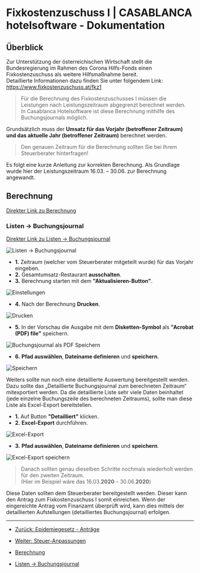 # Fixkostenzuschuss I | CASABLANCA hotelsoftware - Dokumentation

## Überblick

Zur Unterstützung der österreichischen Wirtschaft stellt die Bundesregierung im Rahmen des Corona Hilfs-Fonds einen Fixkostenzuschuss als weitere Hilfsmaßnahme bereit.  
Detaillierte Informationen dazu finden Sie unter folgendem Link: <https://www.fixkostenzuschuss.at/fkz1>

> Für die Berechnung des Fixkostenzuschusses I müssen die Leistungen nach Leistungszeitraum abgegrenzt berechnet werden.  
> In Casablanca Hotelsoftware ist diese Berechnung mithilfe des Buchungsjournals möglich.

Grundsätzlich muss der **Umsatz für das Vorjahr (betroffener Zeitraum) und das aktuelle Jahr (betroffener Zeitraum)** berechnet werden.

> Den genauen Zeitraum für die Berechnung sollten Sie bei Ihrem Steuerberater hinterfragen!

Es folgt eine kurze Anleitung zur korrekten Berechnung. Als Grundlage wurde hier der Leistungszeitraum 16.03. – 30.06. zur Berechnung angewandt.

## Berechnung
[Direkter Link zu Berechnung](https://docs.casablanca.at/faq/epidemic_law/fixed_cost_grand1/#berechnung)

### Listen -> Buchungsjournal
[Direkter Link zu Listen -> Buchungsjournal](https://docs.casablanca.at/faq/epidemic_law/fixed_cost_grand1/#listen---buchungsjournal)

![Listen -> Buchungsjournal](https://docs.casablanca.at/assets/images/salesstatistic-19a04a1ac16bf4806cc6740b1ed0863d.png "Listen -> Buchungsjournal")

* **1.** Zeitraum (welcher vom Steuerberater mitgeteilt wurde) für das Vorjahr eingeben.  
* **2.** Gesamtumsatz-Restaurant **ausschalten**.  
* **3.** Berechnung starten mit dem **"Aktualisieren-Button"**.  

![Einstellungen](https://docs.casablanca.at/assets/images/settings-e7f752ef954a30668571a6121caa9468.png "Einstellungen")

* **4.** Nach der Berechnung **Drucken**.  

![Drucken](https://docs.casablanca.at/assets/images/print-281c2fa911826448f418b860df08e7e8.png "Drucken")

* **5.** In der Vorschau die Ausgabe mit dem **Disketten-Symbol** als **"Acrobat (PDF) file"** speichern.  

![Buchungsjournal als PDF Speichern](https://docs.casablanca.at/assets/images/save_pdf-c58c913548d7acef43950baed7b6cf82.png "Buchungsjournal als PDF Speichern")

* **6.** **Pfad auswählen**, **Dateiname definieren** und **speichern**.  

![Speichern](https://docs.casablanca.at/assets/images/save-dee5f2ceebcb949129665898ec7272ea.png "Speichern")

Weiters sollte nun noch eine detaillierte Auswertung bereitgestellt werden.  
Dazu sollte das „Detaillierte Buchungsjournal zum berechneten Zeitraum“ mitexportiert werden. Da die detaillierte Liste sehr viele Daten beinhaltet (jede einzelne Buchungszeile des berechneten Zeitraums), sollte man diese Liste als Excel-Export bereitstellen.

* **1.** Auf Button **"Detailliert"** klicken.  
* **2.** **Excel-Export** durchführen.  

![Excel-Export](https://docs.casablanca.at/assets/images/excel_export-eafc9b7878fd87c6008f6e36da1aeda1.png "Excel-Export")

* **3.** **Pfad auswählen**, **Dateiname definieren** und **speichern**.  

![Excel-Export speichern](https://docs.casablanca.at/assets/images/save_excel_export-72cc23d2e35e87c76f6629bb63c88b3c.png "Excel-Export speichern")

> Danach sollten genau dieselben Schritte nochmals wiederholt werden für den zweiten Zeitraum.  
> (Hier im Beispiel wäre das 16.03.**2020** – 30.06.**2020**)

Diese Daten sollten dem Steuerberater bereitgestellt werden. Dieser kann den Antrag zum Fixkostenzuschuss I somit einreichen. Wenn der eingereichte Antrag vom Finanzamt überprüft wird, kann dies mittels der detaillierten Aufstellungen (detailliertes Buchungsjournal) erfolgen.

---

* [Zurück: Epidemiegesetz - Anträge](https://docs.casablanca.at/faq/epidemic_law/)  
* [Weiter: Steuer-Anpassungen](https://docs.casablanca.at/faq/change_of_taxes/)

* [Berechnung](https://docs.casablanca.at/faq/epidemic_law/fixed_cost_grand1/#berechnung)  
* [Listen -> Buchungsjournal](https://docs.casablanca.at/faq/epidemic_law/fixed_cost_grand1/#listen---buchungsjournal)